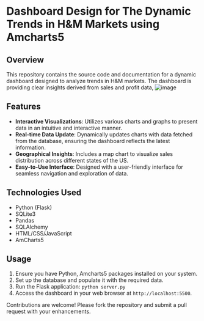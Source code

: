 # Dashboard Design for The Dynamic Trends in H&M Markets using Amcharts5

## Overview
This repository contains the source code and documentation for a dynamic dashboard designed to analyze trends in H&M markets. The dashboard is providing clear insights derived from sales and profit data, 
![image](https://github.com/Tasneem-Mohammed/Dashboard-Design-for-The-Dynamic-Trends-of-HM-Markets/assets/120495578/71295590-2087-48de-95e2-ce14d2424f96)

## Features
- **Interactive Visualizations**: Utilizes various charts and graphs to present data in an intuitive and interactive manner.
- **Real-time Data Update**: Dynamically updates charts with data fetched from the database, ensuring the dashboard reflects the latest information.
- **Geographical Insights**: Includes a map chart to visualize sales distribution across different states of the US.
- **Easy-to-Use Interface**: Designed with a user-friendly interface for seamless navigation and exploration of data.

## Technologies Used
- Python (Flask)
- SQLite3
- Pandas
- SQLAlchemy
- HTML/CSS/JavaScript
- AmCharts5


## Usage
1. Ensure you have Python, Amcharts5 packages installed on your system.
2. Set up the database and populate it with the required data.
3. Run the Flask application: `python server.py`
4. Access the dashboard in your web browser at `http://localhost:5500`.

Contributions are welcome! Please fork the repository and submit a pull request with your enhancements.



